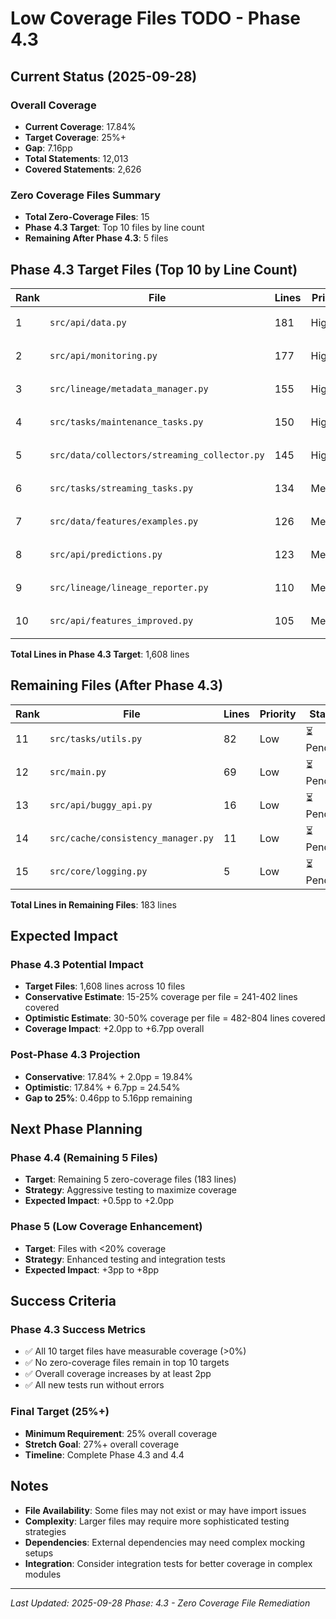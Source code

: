 # Low Coverage Files TODO - Phase 4.3

## Current Status (2025-09-28)

### Overall Coverage
- **Current Coverage**: 17.84%
- **Target Coverage**: 25%+
- **Gap**: 7.16pp
- **Total Statements**: 12,013
- **Covered Statements**: 2,626

### Zero Coverage Files Summary
- **Total Zero-Coverage Files**: 15
- **Phase 4.3 Target**: Top 10 files by line count
- **Remaining After Phase 4.3**: 5 files

## Phase 4.3 Target Files (Top 10 by Line Count)

| Rank | File | Lines | Priority | Status |
|------|------|-------|----------|--------|
| 1 | `src/api/data.py` | 181 | High | 🟡 Target |
| 2 | `src/api/monitoring.py` | 177 | High | 🟡 Target |
| 3 | `src/lineage/metadata_manager.py` | 155 | High | 🟡 Target |
| 4 | `src/tasks/maintenance_tasks.py` | 150 | High | 🟡 Target |
| 5 | `src/data/collectors/streaming_collector.py` | 145 | High | 🟡 Target |
| 6 | `src/tasks/streaming_tasks.py` | 134 | Medium | 🟡 Target |
| 7 | `src/data/features/examples.py` | 126 | Medium | 🟡 Target |
| 8 | `src/api/predictions.py` | 123 | Medium | 🟡 Target |
| 9 | `src/lineage/lineage_reporter.py` | 110 | Medium | 🟡 Target |
| 10 | `src/api/features_improved.py` | 105 | Medium | 🟡 Target |

**Total Lines in Phase 4.3 Target**: 1,608 lines

## Remaining Files (After Phase 4.3)

| Rank | File | Lines | Priority | Status |
|------|------|-------|----------|--------|
| 11 | `src/tasks/utils.py` | 82 | Low | ⏳ Pending |
| 12 | `src/main.py` | 69 | Low | ⏳ Pending |
| 13 | `src/api/buggy_api.py` | 16 | Low | ⏳ Pending |
| 14 | `src/cache/consistency_manager.py` | 11 | Low | ⏳ Pending |
| 15 | `src/core/logging.py` | 5 | Low | ⏳ Pending |

**Total Lines in Remaining Files**: 183 lines

## Expected Impact

### Phase 4.3 Potential Impact
- **Target Files**: 1,608 lines across 10 files
- **Conservative Estimate**: 15-25% coverage per file = 241-402 lines covered
- **Optimistic Estimate**: 30-50% coverage per file = 482-804 lines covered
- **Coverage Impact**: +2.0pp to +6.7pp overall

### Post-Phase 4.3 Projection
- **Conservative**: 17.84% + 2.0pp = 19.84%
- **Optimistic**: 17.84% + 6.7pp = 24.54%
- **Gap to 25%**: 0.46pp to 5.16pp remaining

## Next Phase Planning

### Phase 4.4 (Remaining 5 Files)
- **Target**: Remaining 5 zero-coverage files (183 lines)
- **Strategy**: Aggressive testing to maximize coverage
- **Expected Impact**: +0.5pp to +2.0pp

### Phase 5 (Low Coverage Enhancement)
- **Target**: Files with <20% coverage
- **Strategy**: Enhanced testing and integration tests
- **Expected Impact**: +3pp to +8pp

## Success Criteria

### Phase 4.3 Success Metrics
- ✅ All 10 target files have measurable coverage (>0%)
- ✅ No zero-coverage files remain in top 10 targets
- ✅ Overall coverage increases by at least 2pp
- ✅ All new tests run without errors

### Final Target (25%+)
- **Minimum Requirement**: 25% overall coverage
- **Stretch Goal**: 27%+ overall coverage
- **Timeline**: Complete Phase 4.3 and 4.4

## Notes

- **File Availability**: Some files may not exist or may have import issues
- **Complexity**: Larger files may require more sophisticated testing strategies
- **Dependencies**: External dependencies may need complex mocking setups
- **Integration**: Consider integration tests for better coverage in complex modules

---
*Last Updated: 2025-09-28*
*Phase: 4.3 - Zero Coverage File Remediation*